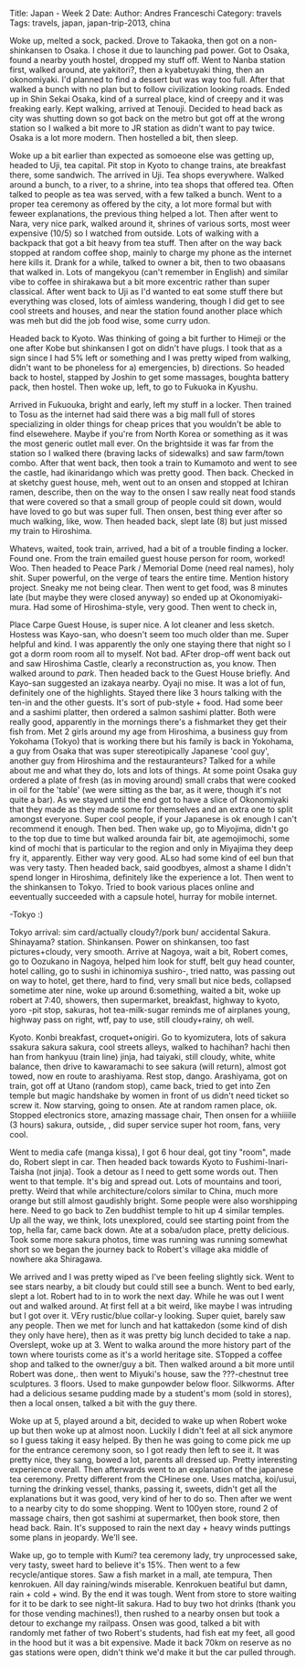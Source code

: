 Title: Japan - Week 2
Date: 
Author: Andres Franceschi
Category: travels
Tags: travels, japan, japan-trip-2013, china














Woke up, melted a sock, packed. Drove to Takaoka, then got on a non-shinkansen to Osaka. I chose it due to launching pad power. Got to Osaka, found a nearby youth hostel, dropped my stuff off. Went to Nanba station first, walked around, ate yakitori?, then a kyabetuyaki thing, then an okonomiyaki. I'd planned to find a dessert but was way too full. After that walked a bunch with no plan but to follow civilization looking roads. Ended up in Shin Sekai Osaka, kind of a surreal place, kind of creepy and it was freaking early. Kept walking, arrived at Tenouji. Decided to head back as city was shutting down so got back on the metro but got off at the wrong station so I walked a bit more to JR station as didn't want to pay twice. Osaka is a lot more modern. Then hostelled a bit, then sleep.

Woke up a bit earlier than expected as somoeone else was getting up, headed to Uji, tea capital. Pit stop in Kyoto to change trains, ate breakfast there, some sandwich. The arrived in Uji. Tea shops everywhere. Walked around a bunch, to a river, to a shrine, into tea shops that offered tea. Often talked to people as tea was served, with a few talked a bunch. Went to a proper tea ceremony as offered by the city, a lot more formal but with feweer explanations, the previous thing helped a lot. Then after went to Nara, very nice park, walked around it, shrines of various sorts, most weer expensive (10/5) so I watched from outside. Lots of walking with a backpack that got a bit heavy from tea stuff. Then after on the way back stopped at random coffee shop, mainly to charge my phone as the internet here kills it. Drank for a while, talked to owner a bit, then to two obaasans that walked in. Lots of mangekyou (can't remember in English) and similar vibe to coffee in shirakawa but a bit more excentric rather than super classical. After went back to Uji as I'd wanted to eat some stuff there but everything was closed, lots of aimless wandering, though I did get to see cool streets and houses, and near the station found another place which was meh but did the job food wise, some curry udon. 

Headed back to Kyoto. Was thinking of going a bit further to Himeji or the one after Kobe but shinkansen I got on didn't have plugs. I took that as a sign since I had 5% left or something and I was pretty wiped from walking, didn't want to be phoneless for a) emergencies, b) directions. So headed back to hostel, stapped by Joshin to get some massages, boughta battery pack, then hostel. Then woke up, left, to go to Fukuoka in Kyushu.

Arrived in Fukuouka, bright and early, left my stuff in a locker. Then trained to Tosu as the internet had said there was a big mall full of stores specializing in older things for cheap prices that you wouldn't be able to find elsewehere. Maybe if you're from North Korea or something as it was the most generic outlet mall ever. On the brightside it was far from the station so I walked there (braving lacks of sidewalks) and saw farm/town combo. After that went back, then took a train to Kumamoto and went to see the castle, had ikinaridango which was pretty good. Then back. Checked in at sketchy guest house, meh, went out to an onsen and stopped at Ichiran ramen, describe, then on the way to the onsen I saw really neat food stands that were covered so that a small group of people could sit down, would have loved to go but was super full. Then onsen, best thing ever after so much walking, like, wow. Then headed back, slept late (8) but just missed my train to Hiroshima.

Whatevs, waited, took train, arrived, had a bit of a trouble finding a locker. Found one. From the train emailed guest house person for room, worked! Woo. Then headed to Peace Park / Memorial Dome (need real names), holy shit. Super powerful, on the verge of tears the entire time. Mention history project. Sneaky me not being clear. Then went to get food, was 8 minutes late (but maybe they were closed anyway) so ended up at Okonomiyaki-mura. Had some of Hiroshima-style, very good. Then went to check in, 

Place Carpe Guest House, is super nice. A lot cleaner and less sketch. Hostess was Kayo-san, who doesn't seem too much older than me. Super helpful and kind. I was apparently the only one staying there that night so I got a dorm room room all to myself. Not bad. AFter drop-off went back out and saw Hiroshima Castle, clearly a reconstruction as, you know. Then walked around to *park*. Then headed back to the Guest House briefly. And Kayo-san suggested an izakaya nearby. Oyaji no mise. It was a lot of fun, definitely one of the highlights. Stayed there like 3 hours talking with the ten-in and the other guests. It's sort of pub-style + food. Had some beer and a sashimi platter, then ordered a salmon sashimi platter. Both were really good, apparently in the mornings there's a fishmarket they get their fish from. Met 2 girls around my age from Hiroshima, a business guy from Yokohama (Tokyo) that is working there but his family is back in Yokohama, a guy from Osaka that was super stereotipically Japanese 'cool guy', another guy from Hiroshima and the restauranteurs? Talked for a while about me and what they do, lots and lots of things. At some point Osaka guy ordered a plate of fresh (as in moving around) small crabs that were cooked in oil for the 'table' (we were sitting as the bar, as it were, though it's not quite a bar). As we stayed until the end got to have a slice of Okonomiyaki that they made as they made some for themselves and an extra one to split amongst everyone. Super cool people, if your Japanese is ok enough I can't recommend it enough. Then bed. Then wake up, go to Miyojima, didn't go to the top due to time but walked arounda fair bit, ate agemojimochi, some kind of mochi that is particular to the region and only in Miyajima they deep fry it, apparently. Either way very good. ALso had some kind of eel bun that was very tasty. Then headed back, said goodbyes, almost a shame I didn't spend longer in Hiroshima, definitely like the experience a lot. Then went to the shinkansen to Tokyo. Tried to book various places online and eeventually succeeded with a capsule hotel, hurray for mobile internet. 

-Tokyo :)



Tokyo arrival: sim card/actually cloudy?/pork bun/ accidental Sakura. Shinayama? station. Shinkansen. Power on shinkansen, too fast pictures+cloudy, very smooth. Arrive at Nagoya, wait a bit, Robert comes, go to Oozukano in Nagoya, helped him look for stuff, belt guy head counter, hotel calling, go to sushi in ichinomiya sushiro-, tried natto, was passing out on way to hotel, get there, hard to find, very small but nice beds, collapsed sometime ater nine, woke up around 6:something, waited a bit, woke up robert at 7:40, showers, then supermarket, breakfast, highway to kyoto, yoro -pit stop, sakuras, hot tea-milk-sugar reminds me of airplanes young, highway pass on right, wtf, pay to use, still cloudy+rainy, oh well.

Kyoto. Konbi breakfast, croquet+onigiri. Go to kyomizutera, lots of sakura ssakura sakura sakura, cool streets alleys, walked to hachihan? hachi then han from hankyuu (train line)  jinja, had taiyaki, still cloudy, white, white balance, then drive to kawaramachi to see sakura (will return), almost got towed, now en route to arashiyama. Rest stop, dango. Arashiyama, got on train, got off at Utano (random stop), came back, tried to get into Zen temple but magic handshake by women in front of us didn't need ticket so screw it. Now starving, going to onsen. Ate at random ramen place, ok. Stopped electronics store, amazing massage chair, Then onsen for a whiiiile (3 hours) sakura, outside, , did super service super hot room, fans, very cool.

Went to media cafe (manga kissa), I got 6 hour deal, got tiny "room", made do, Robert slept in car.
      Then headed back towards Kyoto to Fushimi-Inari-Taisha (not jinja). Took a detour as I need to gett some words out. Then went to that temple. It's big and spread out. Lots of mountains and toori, pretty. Weird that while architecture/colors similar to China, much more orange but still almost gaudishly bright. Some people were also worshipping here. Need to go back to Zen buddhist temple to hit up 4 similar temples. Up all the way, we think, lots unexplored, could see starting point from the top, hella far, came back down. Ate at a soba/udon place, pretty delicious. Took some more sakura photos, time was running was running somewhat short so we began the journey back to Robert's village aka middle of nowhere aka Shiragawa.

We arrived and I was pretty wiped as I've been feeling slightly sick. Went to see stars nearby, a bit cloudy but could still see a bunch. Went to bed early, slept a lot. Robert had to in to work the next day. While he was out I went out and walked around. At first fell at a bit weird, like maybe I was intruding but I got over it. VEry rustic/blue collar-y looking. Super quiet, barely saw any people. Then we met for lunch and hat kattakedon (some kind of dish they only have here), then as it was pretty big lunch decided to take a nap. Overslept, woke up at 3. Went to walka around the more history part of the town where tourists come as it's a world heritage site. STopped a coffee shop and talked to the owner/guy a bit. Then walked around a bit more until Robert was done,. then went to Miyuki's house, saw the ???-chestnut tree sculptures. 3 floors. Used to make gunpowder below floor. Silkworms. After had a delicious sesame pudding made by a student's mom (sold in stores), then a local onsen, talked a bit with the guy there. 

Woke up at 5, played around a bit, decided to wake up when Robert woke up but then woke up at almost noon. Luckily I didn't feel at all sick anymore so I guess taking it easy helped. By then he was going to come pick me up for the entrance ceremony soon, so I got ready then left to see it. It was pretty nice, they sang, bowed a lot, parents all dressed up. Pretty interesting experience overall. Then afterwards went to an explanation of the japanese tea ceremony. Pretty different from the CHinese one. Uses matcha, koi/usui, turning the drinking vessel, thanks, passing it, sweets, didn't get all the explanations but it was good, very kind of her to do so. Then after we went to a nearby city to do some shopping. Went to 100yen store, round 2 of massage chairs, then got sashimi at supermarket, then book store, then head back. Rain. It's supposed to rain the next day + heavy winds puttings some plans in jeopardy. We'll see. 

Wake up, go to temple with Kumi? tea ceremony lady, try unprocessed sake, very tasty, sweet hard to believe it's 15%. Then went to a few recycle/antique stores. Saw a fish market in a mall, ate tempura, Then kenrokuen. All day raining/winds miserable. Kenrokuen beatiful but damn, rain + cold + wind. By the end it was tough. Went from store to store waiting for it to be dark to see night-lit sakura. Had to buy two hot drinks (thank you for those vending machines!), then rushed to a nearby onsen but took a detour to exchange my railpass. Onsen was good, talked a bit with randomly met father of two Robert's students, had fish eat my feet, all good in the hood but it was a bit expensive. Made it back 70km on reserve as no gas stations were open, didn't think we'd make it but the car pulled through.